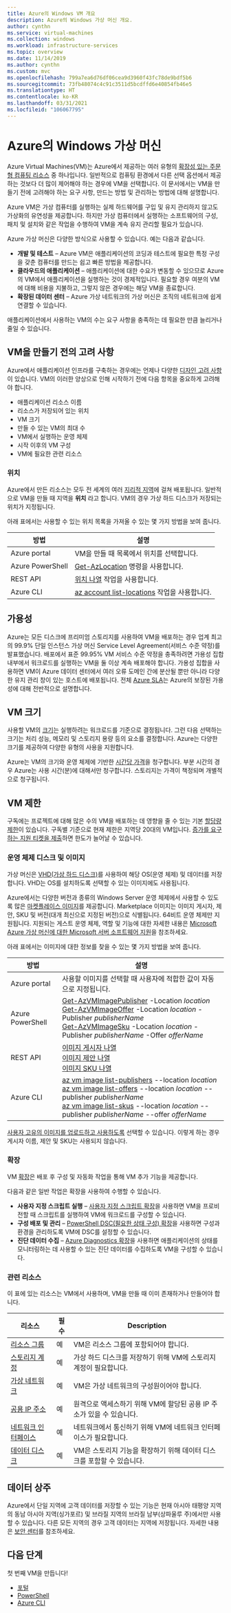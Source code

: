 ```yaml
---
title: Azure의 Windows VM 개요
description: Azure의 Windows 가상 머신 개요.
author: cynthn
ms.service: virtual-machines
ms.collection: windows
ms.workload: infrastructure-services
ms.topic: overview
ms.date: 11/14/2019
ms.author: cynthn
ms.custom: mvc
ms.openlocfilehash: 799a7ea6d76df06cea9d3960f43fc78de9bdf5b6
ms.sourcegitcommit: 73fb48074c4c91c3511d5bcdffd6e40854fb46e5
ms.translationtype: HT
ms.contentlocale: ko-KR
ms.lasthandoff: 03/31/2021
ms.locfileid: "106067795"
---
```

# <a name="windows-virtual-machines-in-azure"></a>Azure의 Windows 가상 머신

Azure Virtual Machines(VM)는 Azure에서 제공하는 여러 유형의 [확장성 있는 주문형 컴퓨팅 리소스](/azure/architecture/guide/technology-choices/compute-decision-tree) 중 하나입니다. 일반적으로 컴퓨팅 환경에서 다른 선택 옵션에서 제공하는 것보다 더 많이 제어해야 하는 경우에 VM을 선택합니다. 이 문서에서는 VM을 만들기 전에 고려해야 하는 요구 사항, 만드는 방법 및 관리하는 방법에 대해 설명합니다.

Azure VM은 가상 컴퓨터를 실행하는 실제 하드웨어를 구입 및 유지 관리하지 않고도 가상화의 유연성을 제공합니다. 하지만 가상 컴퓨터에서 실행하는 소프트웨어의 구성, 패치 및 설치와 같은 작업을 수행하여 VM을 계속 유지 관리할 필요가 있습니다.

Azure 가상 머신은 다양한 방식으로 사용할 수 있습니다. 예는 다음과 같습니다.

* **개발 및 테스트** – Azure VM은 애플리케이션의 코딩과 테스트에 필요한 특정 구성을 갖춘 컴퓨터를 만드는 쉽고 빠른 방법을 제공합니다.
* **클라우드의 애플리케이션** – 애플리케이션에 대한 수요가 변동할 수 있으므로 Azure의 VM에서 애플리케이션을 실행하는 것이 경제적입니다. 필요할 경우 여분의 VM에 대해 비용을 지불하고, 그렇지 않은 경우에는 해당 VM을 종료합니다.
* **확장된 데이터 센터** – Azure 가상 네트워크의 가상 머신은 조직의 네트워크에 쉽게 연결할 수 있습니다.

애플리케이션에서 사용하는 VM의 수는 요구 사항을 충족하는 데 필요한 만큼 늘리거나 줄일 수 있습니다.

## <a name="what-do-i-need-to-think-about-before-creating-a-vm"></a>VM을 만들기 전의 고려 사항
Azure에서 애플리케이션 인프라를 구축하는 경우에는 언제나 다양한 [디자인 고려 사항](/azure/architecture/reference-architectures/n-tier/windows-vm)이 있습니다. VM의 이러한 양상으로 인해 시작하기 전에 다음 항목을 중요하게 고려해야 합니다.

* 애플리케이션 리소스 이름
* 리소스가 저장되어 있는 위치
* VM 크기
* 만들 수 있는 VM의 최대 수
* VM에서 실행하는 운영 체제
* 시작 이후의 VM 구성
* VM에 필요한 관련 리소스

### <a name="locations"></a>위치
Azure에서 만든 리소스는 모두 전 세계의 여러 [지리적 지역](https://azure.microsoft.com/regions/)에 걸쳐 배포됩니다. 일반적으로 VM을 만들 때 지역을 **위치** 라고 합니다. VM의 경우 가상 하드 디스크가 저장되는 위치가 지정됩니다.

아래 표에서는 사용할 수 있는 위치 목록을 가져올 수 있는 몇 가지 방법을 보여 줍니다.

| 방법 | 설명 |
| --- | --- |
| Azure portal |VM을 만들 때 목록에서 위치를 선택합니다. |
| Azure PowerShell |[Get-AzLocation](/powershell/module/az.resources/get-azlocation) 명령을 사용합니다. |
| REST API |[위치 나열](/rest/api/resources/subscriptions/subscriptions/listlocations) 작업을 사용합니다. |
| Azure CLI |[az account list-locations](/cli/azure/account) 작업을 사용합니다. |

## <a name="availability"></a>가용성
Azure는 모든 디스크에 프리미엄 스토리지를 사용하여 VM을 배포하는 경우 업계 최고의 99.9% 단일 인스턴스 가상 머신 Service Level Agreement(서비스 수준 약정)를 발표했습니다.  배포에서 표준 99.95% VM 서비스 수준 약정을 충족하려면 가용성 집합 내부에서 워크로드를 실행하는 VM을 둘 이상 계속 배포해야 합니다. 가용성 집합을 사용하면 VM이 Azure 데이터 센터에서 여러 오류 도메인 간에 분산될 뿐만 아니라 다양한 유지 관리 창이 있는 호스트에 배포됩니다. 전체 [Azure SLA](https://azure.microsoft.com/support/legal/sla/virtual-machines/)는 Azure의 보장된 가용성에 대해 전반적으로 설명합니다.


## <a name="vm-size"></a>VM 크기
사용할 VM의 [크기](../sizes.md)는 실행하려는 워크로드를 기준으로 결정됩니다. 그런 다음 선택하는 크기는 처리 성능, 메모리 및 스토리지 용량 등의 요소를 결정합니다. Azure는 다양한 크기를 제공하여 다양한 유형의 사용을 지원합니다.

Azure는 VM의 크기와 운영 체제에 기반한 [시간당 가격](https://azure.microsoft.com/pricing/details/virtual-machines/windows/)을 청구합니다. 부분 시간의 경우 Azure는 사용 시간(분)에 대해서만 청구합니다. 스토리지는 가격이 책정되며 개별적으로 청구됩니다.

## <a name="vm-limits"></a>VM 제한
구독에는 프로젝트에 대해 많은 수의 VM을 배포하는 데 영향을 줄 수 있는 기본 [할당량 제한](../../azure-resource-manager/management/azure-subscription-service-limits.md)이 있습니다. 구독별 기준으로 현재 제한은 지역당 20대의 VM입니다. [증가를 요구하는 지원 티켓을 제출](../../azure-portal/supportability/resource-manager-core-quotas-request.md)하면 한도가 늘어날 수 있습니다.

### <a name="operating-system-disks-and-images"></a>운영 체제 디스크 및 이미지
가상 머신은 [VHD(가상 하드 디스크)](../managed-disks-overview.md)를 사용하여 해당 OS(운영 체제) 및 데이터를 저장합니다. VHD는 OS를 설치하도록 선택할 수 있는 이미지에도 사용됩니다. 

Azure에서는 다양한 버전과 종류의 Windows Server 운영 체제에서 사용할 수 있도록 많은 [마켓플레이스 이미지](https://azuremarketplace.microsoft.com/marketplace/apps?filters=virtual-machine-images%3Bwindows&page=1)를 제공합니다. Marketplace 이미지는 이미지 게시자, 제안, SKU 및 버전(대개 최신으로 지정된 버전)으로 식별됩니다. 64비트 운영 체제만 지원됩니다. 지원되는 게스트 운영 체제, 역할 및 기능에 대한 자세한 내용은 [Microsoft Azure 가상 머신에 대한 Microsoft 서버 소프트웨어 지원](https://support.microsoft.com/help/2721672/microsoft-server-software-support-for-microsoft-azure-virtual-machines)을 참조하세요.

아래 표에서는 이미지에 대한 정보를 찾을 수 있는 몇 가지 방법을 보여 줍니다.

| 방법 | 설명 |
| --- | --- |
| Azure portal |사용할 이미지를 선택할 때 사용자에 적합한 값이 자동으로 지정됩니다. |
| Azure PowerShell |[Get-AzVMImagePublisher](/powershell/module/az.compute/get-azvmimagepublisher) -Location *location*<BR>[Get-AzVMImageOffer](/powershell/module/az.compute/get-azvmimageoffer) -Location *location* -Publisher *publisherName*<BR>[Get-AzVMImageSku](/powershell/module/az.compute/get-azvmimagesku) -Location *location* -Publisher *publisherName* -Offer *offerName* |
| REST API |[이미지 게시자 나열](/rest/api/compute/platformimages/platformimages-list-publishers)<BR>[이미지 제안 나열](/rest/api/compute/platformimages/platformimages-list-publisher-offers)<BR>[이미지 SKU 나열](/rest/api/compute/platformimages/platformimages-list-publisher-offer-skus) |
| Azure CLI |[az vm image list-publishers](/cli/azure/vm/image) --location *location*<BR>[az vm image list-offers](/cli/azure/vm/image) --location *location* --publisher *publisherName*<BR>[az vm image list-skus](/cli/azure/vm) --location *location* --publisher *publisherName* --offer *offerName*|

[사용자 고유의 이미지를 업로드하고 사용하도록](upload-generalized-managed.md) 선택할 수 있습니다. 이렇게 하는 경우 게시자 이름, 제안 및 SKU는 사용되지 않습니다.

### <a name="extensions"></a>확장
VM [확장](../extensions/features-windows.md?toc=/azure/virtual-machines/windows/toc.json)은 배포 후 구성 및 자동화 작업을 통해 VM 추가 기능을 제공합니다.

다음과 같은 일반 작업은 확장을 사용하여 수행할 수 있습니다.

* **사용자 지정 스크립트 실행** – [사용자 지정 스크립트 확장](../extensions/custom-script-windows.md?toc=/azure/virtual-machines/windows/toc.json)을 사용하면 VM을 프로비전할 때 스크립트를 실행하여 VM에 워크로드를 구성할 수 있습니다.
* **구성 배포 및 관리** – [PowerShell DSC(필요한 상태 구성) 확장](../extensions/dsc-overview.md?toc=/azure/virtual-machines/windows/toc.json)을 사용하면 구성과 환경을 관리하도록 VM에 DSC를 설정할 수 있습니다.
* **진단 데이터 수집** – [Azure Diagnostics 확장](../extensions/diagnostics-template.md?toc=/azure/virtual-machines/windows/toc.json)을 사용하면 애플리케이션의 상태를 모니터링하는 데 사용할 수 있는 진단 데이터를 수집하도록 VM을 구성할 수 있습니다.

### <a name="related-resources"></a>관련 리소스
이 표에 있는 리소스는 VM에서 사용하며, VM을 만들 때 이미 존재하거나 만들어야 합니다.

| 리소스 | 필수 | Description |
| --- | --- | --- |
| [리소스 그룹](../../azure-resource-manager/management/overview.md) |예 |VM은 리소스 그룹에 포함되어야 합니다. |
| [스토리지 계정](../../storage/common/storage-account-create.md) |예 |가상 하드 디스크를 저장하기 위해 VM에 스토리지 계정이 필요합니다. |
| [가상 네트워크](../../virtual-network/virtual-networks-overview.md) |예 |VM은 가상 네트워크의 구성원이어야 합니다. |
| [공용 IP 주소](../../virtual-network/public-ip-addresses.md) |예 |원격으로 액세스하기 위해 VM에 할당된 공용 IP 주소가 있을 수 있습니다. |
| [네트워크 인터페이스](../../virtual-network/virtual-network-network-interface.md) |예 |네트워크에서 통신하기 위해 VM에 네트워크 인터페이스가 필요합니다. |
| [데이터 디스크](attach-managed-disk-portal.md) |예 |VM은 스토리지 기능을 확장하기 위해 데이터 디스크를 포함할 수 있습니다. |


## <a name="data-residency"></a>데이터 상주

Azure에서 단일 지역에 고객 데이터를 저장할 수 있는 기능은 현재 아시아 태평양 지역의 동남 아시아 지역(싱가포르) 및 브라질 지역의 브라질 남부(상파울루 주)에서만 사용할 수 있습니다. 다른 모든 지역의 경우 고객 데이터는 지역에 저장됩니다. 자세한 내용은 [보안 센터](https://azure.microsoft.com/global-infrastructure/data-residency/)를 참조하세요.


## <a name="next-steps"></a>다음 단계

첫 번째 VM을 만듭니다!

- [포털](quick-create-portal.md)
- [PowerShell](quick-create-powershell.md)
- [Azure CLI](quick-create-cli.md)

